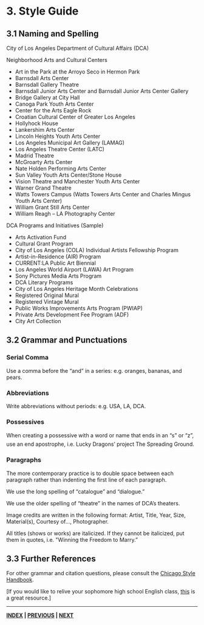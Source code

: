 # 3. Style Guide

## 3.1 Naming and Spelling

City of Los Angeles Department of Cultural Affairs (DCA)

Neighborhood Arts and Cultural Centers
* Art in the Park at the Arroyo Seco in Hermon Park
* Barnsdall Arts Center
* Barnsdall Gallery Theatre
* Barnsdall Junior Arts Center and Barnsdall Junior Arts Center Gallery
* Bridge Gallery at City Hall
* Canoga Park Youth Arts Center
* Center for the Arts Eagle Rock
* Croatian Cultural Center of Greater Los Angeles
* Hollyhock House
* Lankershim Arts Center
* Lincoln Heights Youth Arts Center
* Los Angeles Municipal Art Gallery (LAMAG)
* Los Angeles Theatre Center (LATC)
* Madrid Theatre
* McGroarty Arts Center
* Nate Holden Performing Arts Center
* Sun Valley Youth Arts Center/Stone House
* Vision Theatre and Manchester Youth Arts Center 
* Warner Grand Theatre
* Watts Towers Campus (Watts Towers Arts Center and Charles Mingus Youth Arts Center)
* William Grant Still Arts Center
* William Reagh – LA Photography Center

DCA Programs and Initiatives (Sample)
* Arts Activation Fund
* Cultural Grant Program
* City of Los Angeles (COLA) Individual Artists Fellowship Program
* Artist-in-Residence (AIR) Program
* CURRENT:LA Public Art Biennial
* Los Angeles World Airport (LAWA) Art Program
* Sony Pictures Media Arts Program
* DCA Literary Programs
* City of Los Angeles Heritage Month Celebrations
* Registered Original Mural
* Registered Vintage Mural
* Public Works Improvements Arts Program (PWIAP)
* Private Arts Development Fee Program (ADF)
* City Art Collection

## 3.2 Grammar and Punctuations

### Serial Comma

Use a comma before the “and” in a series: e.g. oranges, bananas, and pears.

### Abbreviations

Write abbreviations without periods: e.g. USA, LA, DCA.

### Possessives

When creating a possessive with a word or name that ends in an “s” or “z”, use an end apostrophe, i.e. Lucky Dragons’ project The Spreading Ground.

### Paragraphs

The more contemporary practice is to double space between each paragraph rather than indenting the first line of each paragraph.

We use the long spelling of “catalogue” and “dialogue.”

We use the older spelling of “theatre” in the names of DCA’s theaters.

Image credits are written in the following format: Artist, Title, Year, Size, Material(s), Courtesy of..., Photographer.

All titles (shows or works) are italicized. If they cannot be italicized, put them in quotes, i.e. "Winning the Freedom to Marry.”

## 3.3 Further References

For other grammar and citation questions, please consult the [Chicago Style Handbook](https://owl.english.purdue.edu/owl/resource/717/01/).

[If you would like to relive your sophomore high school English class, [this](https://owl.english.purdue.edu/owl/section/1/5/) is a great resource.]

---

**[INDEX](index.md) | [PREVIOUS](02_Messaging_Compass.md) | [NEXT](04_Content_Guidelines.md)**
